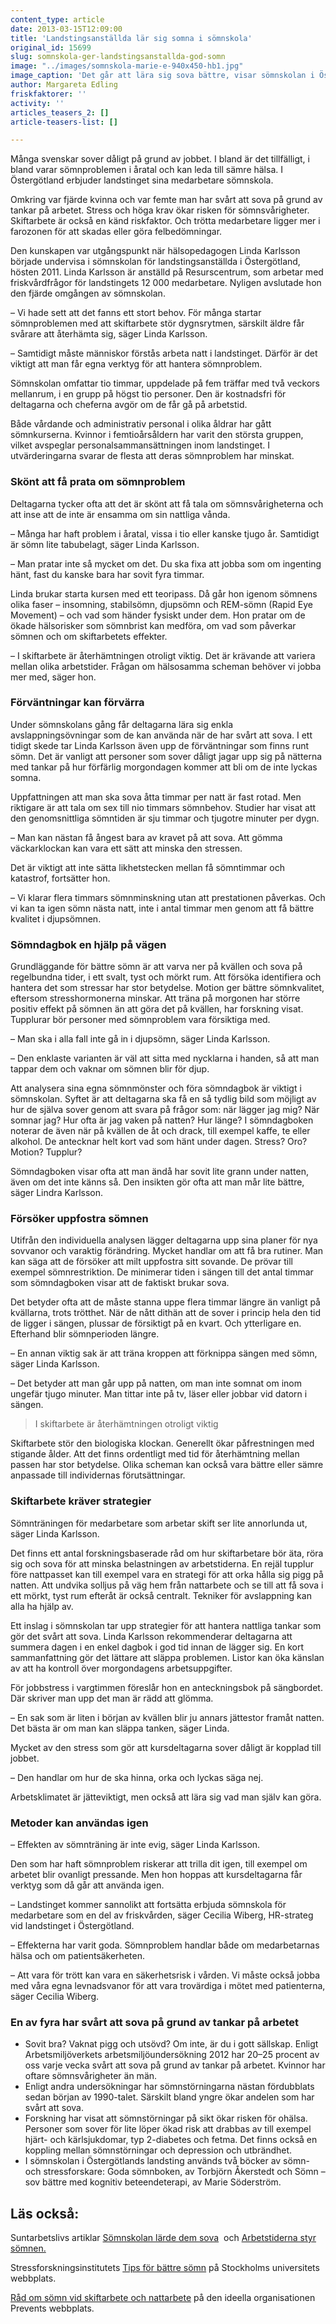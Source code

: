 ```yaml
---
content_type: article
date: 2013-03-15T12:09:00
title: 'Landstingsanställda lär sig somna i sömnskola'
original_id: 15699
slug: somnskola-ger-landstingsanstallda-god-somn
image: "../images/somnskola-marie-e-940x450-hb1.jpg"
image_caption: 'Det går att lära sig sova bättre, visar sömnskolan i Östergötlands landsting.'
author: Margareta Edling
friskfaktorer: ''
activity: ''
articles_teasers_2: []
article-teasers-list: []

---
```


Många svenskar sover dåligt på grund av jobbet. I bland är det tillfälligt, i bland varar sömnproblemen i åratal och kan leda till sämre hälsa. I Östergötland erbjuder landstinget sina medarbetare sömnskola.

Omkring var fjärde kvinna och var femte man har svårt att sova på grund av tankar på arbetet. Stress och höga krav ökar risken för sömnsvårigheter. Skiftarbete är också en känd riskfaktor. Och trötta medarbetare ligger mer i farozonen för att skadas eller göra felbedömningar.

Den kunskapen var utgångspunkt när hälsopedagogen Linda Karlsson började undervisa i sömnskolan för landstingsanställda i Östergötland, hösten 2011. Linda Karlsson är anställd på Resurscentrum, som arbetar med friskvårdfrågor för landstingets 12 000 medarbetare. Nyligen avslutade hon den fjärde omgången av sömnskolan.

– Vi hade sett att det fanns ett stort behov. För många startar sömnproblemen med att skiftarbete stör dygnsrytmen, särskilt äldre får svårare att återhämta sig, säger Linda Karlsson.

– Samtidigt måste människor förstås arbeta natt i landstinget. Därför är det viktigt att man får egna verktyg för att hantera sömnproblem.

Sömnskolan omfattar tio timmar, uppdelade på fem träffar med två veckors mellanrum, i en grupp på högst tio personer. Den är kostnadsfri för deltagarna och cheferna avgör om de får gå på arbetstid.

Både vårdande och administrativ personal i olika åldrar har gått sömnkurserna. Kvinnor i femtioårsåldern har varit den största gruppen, vilket avspeglar personalsammansättningen inom landstinget. I utvärderingarna svarar de flesta att deras sömnproblem har minskat.

### Skönt att få prata om sömnproblem

Deltagarna tycker ofta att det är skönt att få tala om sömnsvårigheterna och att inse att de inte är ensamma om sin nattliga vånda.

– Många har haft problem i åratal, vissa i tio eller kanske tjugo år. Samtidigt är sömn lite tabubelagt, säger Linda Karlsson.

– Man pratar inte så mycket om det. Du ska fixa att jobba som om ingenting hänt, fast du kanske bara har sovit fyra timmar.

Linda brukar starta kursen med ett teoripass. Då går hon igenom sömnens olika faser – insomning, stabilsömn, djupsömn och REM-sömn (Rapid Eye Movement) – och vad som händer fysiskt under dem. Hon pratar om de ökade hälsorisker som sömnbrist kan medföra, om vad som påverkar sömnen och om skiftarbetets effekter.

– I skiftarbete är återhämtningen otroligt viktig. Det är krävande att variera mellan olika arbetstider. Frågan om hälsosamma scheman behöver vi jobba mer med, säger hon.

### Förväntningar kan förvärra

Under sömnskolans gång får deltagarna lära sig enkla avslappningsövningar som de kan använda när de har svårt att sova. I ett tidigt skede tar Linda Karlsson även upp de förväntningar som finns runt sömn. Det är vanligt att personer som sover dåligt jagar upp sig på nätterna med tankar på hur förfärlig morgondagen kommer att bli om de inte lyckas somna.

Uppfattningen att man ska sova åtta timmar per natt är fast rotad. Men riktigare är att tala om sex till nio timmars sömnbehov. Studier har visat att den genomsnittliga sömntiden är sju timmar och tjugotre minuter per dygn.

– Man kan nästan få ångest bara av kravet på att sova. Att gömma väckarklockan kan vara ett sätt att minska den stressen.

Det är viktigt att inte sätta likhetstecken mellan få sömntimmar och katastrof, fortsätter hon.

– Vi klarar flera timmars sömnminskning utan att prestationen påverkas. Och vi kan ta igen sömn nästa natt, inte i antal timmar men genom att få bättre kvalitet i djupsömnen.

### Sömndagbok en hjälp på vägen

Grundläggande för bättre sömn är att varva ner på kvällen och sova på regelbundna tider, i ett svalt, tyst och mörkt rum. Att försöka identifiera och hantera det som stressar har stor betydelse. Motion ger bättre sömnkvalitet, eftersom stresshormonerna minskar. Att träna på morgonen har större positiv effekt på sömnen än att göra det på kvällen, har forskning visat. Tupplurar bör personer med sömnproblem vara försiktiga med.

– Man ska i alla fall inte gå in i djupsömn, säger Linda Karlsson.

– Den enklaste varianten är väl att sitta med nycklarna i handen, så att man tappar dem och vaknar om sömnen blir för djup.

Att analysera sina egna sömnmönster och föra sömndagbok är viktigt i sömnskolan. Syftet är att deltagarna ska få en så tydlig bild som möjligt av hur de själva sover genom att svara på frågor som: när lägger jag mig? När somnar jag? Hur ofta är jag vaken på natten? Hur länge? I sömndagboken noterar de även när på kvällen de åt och drack, till exempel kaffe, te eller alkohol. De antecknar helt kort vad som hänt under dagen. Stress? Oro? Motion? Tupplur?

Sömndagboken visar ofta att man ändå har sovit lite grann under natten, även om det inte känns så. Den insikten gör ofta att man mår lite bättre, säger Lindra Karlsson.

### Försöker uppfostra sömnen

Utifrån den individuella analysen lägger deltagarna upp sina planer för nya sovvanor och varaktig förändring. Mycket handlar om att få bra rutiner. Man kan säga att de försöker att milt uppfostra sitt sovande. De prövar till exempel sömnrestriktion. De minimerar tiden i sängen till det antal timmar som sömndagboken visar att de faktiskt brukar sova.

Det betyder ofta att de måste stanna uppe flera timmar längre än vanligt på kvällarna, trots trötthet. När de nått dithän att de sover i princip hela den tid de ligger i sängen, plussar de försiktigt på en kvart. Och ytterligare en. Efterhand blir sömnperioden längre.

– En annan viktig sak är att träna kroppen att förknippa sängen med sömn, säger Linda Karlsson.

– Det betyder att man går upp på natten, om man inte somnat om inom ungefär tjugo minuter. Man tittar inte på tv, läser eller jobbar vid datorn i sängen.

> I skiftarbete är återhämtningen otroligt viktig

Skiftarbete stör den biologiska klockan. Generellt ökar påfrestningen med stigande ålder. Att det finns ordentligt med tid för återhämtning mellan passen har stor betydelse. Olika scheman kan också vara bättre eller sämre anpassade till individernas förutsättningar.

### Skiftarbete kräver strategier

Sömnträningen för medarbetare som arbetar skift ser lite annorlunda ut, säger Linda Karlsson.

Det finns ett antal forskningsbaserade råd om hur skiftarbetare bör äta, röra sig och sova för att minska belastningen av arbetstiderna. En rejäl tupplur före nattpasset kan till exempel vara en strategi för att orka hålla sig pigg på natten. Att undvika solljus på väg hem från nattarbete och se till att få sova i ett mörkt, tyst rum efteråt är också centralt. Tekniker för avslappning kan alla ha hjälp av.

Ett inslag i sömnskolan tar upp strategier för att hantera nattliga tankar som gör det svårt att sova. Linda Karlsson rekommenderar deltagarna att summera dagen i en enkel dagbok i god tid innan de lägger sig. En kort sammanfattning gör det lättare att släppa problemen. Listor kan öka känslan av att ha kontroll över morgondagens arbetsuppgifter.

För jobbstress i vargtimmen föreslår hon en anteckningsbok på sängbordet. Där skriver man upp det man är rädd att glömma.

– En sak som är liten i början av kvällen blir ju annars jättestor framåt natten. Det bästa är om man kan släppa tanken, säger Linda.

Mycket av den stress som gör att kursdeltagarna sover dåligt är kopplad till jobbet.

– Den handlar om hur de ska hinna, orka och lyckas säga nej.

Arbetsklimatet är jätteviktigt, men också att lära sig vad man själv kan göra.

### Metoder kan användas igen

– Effekten av sömnträning är inte evig, säger Linda Karlsson.

Den som har haft sömnproblem riskerar att trilla dit igen, till exempel om arbetet blir ovanligt pressande. Men hon hoppas att kursdeltagarna får verktyg som då går att använda igen.

– Landstinget kommer sannolikt att fortsätta erbjuda sömnskola för medarbetare som en del av friskvården, säger Cecilia Wiberg, HR-strateg vid landstinget i Östergötland.

– Effekterna har varit goda. Sömnproblem handlar både om medarbetarnas hälsa och om patientsäkerheten.

– Att vara för trött kan vara en säkerhetsrisk i vården. Vi måste också jobba med våra egna levnadsvanor för att vara trovärdiga i mötet med patienterna, säger Cecilia Wiberg.

### En av fyra har svårt att sova på grund av tankar på arbetet

*   Sovit bra? Vaknat pigg och utsövd? Om inte, är du i gott sällskap. Enligt Arbetsmiljöverkets arbetsmiljöundersökning 2012 har 20–25 procent av oss varje vecka svårt att sova på grund av tankar på arbetet. Kvinnor har oftare sömnsvårigheter än män.
*   Enligt andra undersökningar har sömnstörningarna nästan fördubblats sedan början av 1990-talet. Särskilt bland yngre ökar andelen som har svårt att sova.
*   Forskning har visat att sömnstörningar på sikt ökar risken för ohälsa. Personer som sover för lite löper ökad risk att drabbas av till exempel hjärt- och kärlsjukdomar, typ 2-diabetes och fetma. Det finns också en koppling mellan sömnstörningar och depression och utbrändhet.
*   I sömnskolan i Östergötlands landsting används två böcker av sömn- och stressforskare: Goda sömnboken, av Torbjörn Åkerstedt och Sömn – sov bättre med kognitiv beteendeterapi, av Marie Söderström.

**Läs också:**
--------------

Suntarbetslivs artiklar [Sömnskolan lärde dem sova](https://www.suntarbetsliv.se/artiklar/stoppa-stressen/somnskolan-larde-dem-sova-igen/)  och [Arbetstiderna styr sömnen.](https://www.suntarbetsliv.se/forskning/stoppa-stressen/arbetstiderna-styr-somnen/)

Stressforskningsinstitutets [Tips för bättre sömn](https://www.stressforskning.su.se/om-oss/allm%C3%A4nt-om-stress-s%C3%B6mn/tips-f%C3%B6r-b%C3%A4ttre-s%C3%B6mn "Tips för bättre sömn") på Stockholms universitets webbplats.

[Råd om sömn vid skiftarbete och nattarbete](http://www.prevent.se/Amnesomrade/Halsa/Skiftarbete-och-nattarbete/ "Råd om sömn vid skiftarbete och nattarbete") på den ideella organisationen Prevents webbplats.

